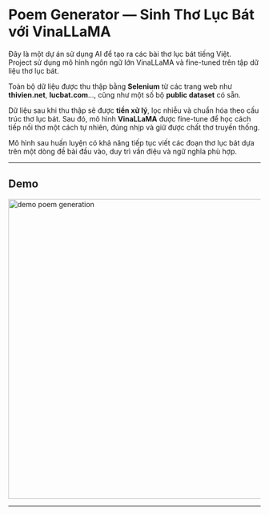 # Poem Generator — Sinh Thơ Lục Bát với VinaLLaMA

Đây là một dự án sử dụng AI để tạo ra các bài thơ lục bát tiếng Việt.  
Project sử dụng mô hình ngôn ngữ lớn VinaLLaMA và fine-tuned trên tập dữ liệu thơ lục bát.

Toàn bộ dữ liệu được thu thập bằng **Selenium** từ các trang web như **thivien.net**, **lucbat.com**..., cũng như một số bộ **public dataset** có sẵn. 

Dữ liệu sau khi thu thập sẽ được **tiền xử lý**, lọc nhiễu và chuẩn hóa theo cấu trúc thơ lục bát. Sau đó, mô hình **VinaLLaMA** được fine-tune để học cách tiếp nối thơ một cách tự nhiên, đúng nhịp và giữ được chất thơ truyền thống.

Mô hình sau huấn luyện có khả năng tiếp tục viết các đoạn thơ lục bát dựa trên một dòng đề bài đầu vào, duy trì vần điệu và ngữ nghĩa phù hợp.

---

## Demo

<img src="img/demo.gif" alt="demo poem generation" width="600"/>

---


